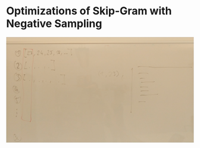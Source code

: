 # Optimizations of Skip-Gram with Negative Sampling

![context list sketch](./context-lists.jpg "context list sketch")
